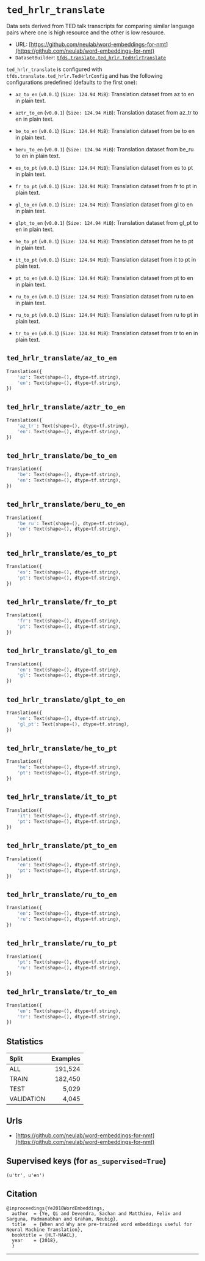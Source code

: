 <div itemscope itemtype="http://schema.org/Dataset">
  <div itemscope itemprop="includedInDataCatalog" itemtype="http://schema.org/DataCatalog">
    <meta itemprop="name" content="TensorFlow Datasets" />
  </div>
  <meta itemprop="name" content="ted_hrlr_translate" />
  <meta itemprop="description" content="Data sets derived from TED talk transcripts for comparing similar language pairs
where one is high resource and the other is low resource." />
  <meta itemprop="url" content="https://www.tensorflow.org/datasets/catalog/ted_hrlr_translate" />
  <meta itemprop="sameAs" content="https://github.com/neulab/word-embeddings-for-nmt" />
</div>

# `ted_hrlr_translate`

Data sets derived from TED talk transcripts for comparing similar language pairs
where one is high resource and the other is low resource.

*   URL:
    [https://github.com/neulab/word-embeddings-for-nmt](https://github.com/neulab/word-embeddings-for-nmt)
*   `DatasetBuilder`:
    [`tfds.translate.ted_hrlr.TedHrlrTranslate`](https://github.com/tensorflow/datasets/tree/master/tensorflow_datasets/translate/ted_hrlr.py)

`ted_hrlr_translate` is configured with `tfds.translate.ted_hrlr.TedHrlrConfig`
and has the following configurations predefined (defaults to the first one):

*   `az_to_en` (`v0.0.1`) (`Size: 124.94 MiB`): Translation dataset from az to
    en in plain text.

*   `aztr_to_en` (`v0.0.1`) (`Size: 124.94 MiB`): Translation dataset from az_tr
    to en in plain text.

*   `be_to_en` (`v0.0.1`) (`Size: 124.94 MiB`): Translation dataset from be to
    en in plain text.

*   `beru_to_en` (`v0.0.1`) (`Size: 124.94 MiB`): Translation dataset from be_ru
    to en in plain text.

*   `es_to_pt` (`v0.0.1`) (`Size: 124.94 MiB`): Translation dataset from es to
    pt in plain text.

*   `fr_to_pt` (`v0.0.1`) (`Size: 124.94 MiB`): Translation dataset from fr to
    pt in plain text.

*   `gl_to_en` (`v0.0.1`) (`Size: 124.94 MiB`): Translation dataset from gl to
    en in plain text.

*   `glpt_to_en` (`v0.0.1`) (`Size: 124.94 MiB`): Translation dataset from gl_pt
    to en in plain text.

*   `he_to_pt` (`v0.0.1`) (`Size: 124.94 MiB`): Translation dataset from he to
    pt in plain text.

*   `it_to_pt` (`v0.0.1`) (`Size: 124.94 MiB`): Translation dataset from it to
    pt in plain text.

*   `pt_to_en` (`v0.0.1`) (`Size: 124.94 MiB`): Translation dataset from pt to
    en in plain text.

*   `ru_to_en` (`v0.0.1`) (`Size: 124.94 MiB`): Translation dataset from ru to
    en in plain text.

*   `ru_to_pt` (`v0.0.1`) (`Size: 124.94 MiB`): Translation dataset from ru to
    pt in plain text.

*   `tr_to_en` (`v0.0.1`) (`Size: 124.94 MiB`): Translation dataset from tr to
    en in plain text.

## `ted_hrlr_translate/az_to_en`

```python
Translation({
    'az': Text(shape=(), dtype=tf.string),
    'en': Text(shape=(), dtype=tf.string),
})
```

## `ted_hrlr_translate/aztr_to_en`

```python
Translation({
    'az_tr': Text(shape=(), dtype=tf.string),
    'en': Text(shape=(), dtype=tf.string),
})
```

## `ted_hrlr_translate/be_to_en`

```python
Translation({
    'be': Text(shape=(), dtype=tf.string),
    'en': Text(shape=(), dtype=tf.string),
})
```

## `ted_hrlr_translate/beru_to_en`

```python
Translation({
    'be_ru': Text(shape=(), dtype=tf.string),
    'en': Text(shape=(), dtype=tf.string),
})
```

## `ted_hrlr_translate/es_to_pt`

```python
Translation({
    'es': Text(shape=(), dtype=tf.string),
    'pt': Text(shape=(), dtype=tf.string),
})
```

## `ted_hrlr_translate/fr_to_pt`

```python
Translation({
    'fr': Text(shape=(), dtype=tf.string),
    'pt': Text(shape=(), dtype=tf.string),
})
```

## `ted_hrlr_translate/gl_to_en`

```python
Translation({
    'en': Text(shape=(), dtype=tf.string),
    'gl': Text(shape=(), dtype=tf.string),
})
```

## `ted_hrlr_translate/glpt_to_en`

```python
Translation({
    'en': Text(shape=(), dtype=tf.string),
    'gl_pt': Text(shape=(), dtype=tf.string),
})
```

## `ted_hrlr_translate/he_to_pt`

```python
Translation({
    'he': Text(shape=(), dtype=tf.string),
    'pt': Text(shape=(), dtype=tf.string),
})
```

## `ted_hrlr_translate/it_to_pt`

```python
Translation({
    'it': Text(shape=(), dtype=tf.string),
    'pt': Text(shape=(), dtype=tf.string),
})
```

## `ted_hrlr_translate/pt_to_en`

```python
Translation({
    'en': Text(shape=(), dtype=tf.string),
    'pt': Text(shape=(), dtype=tf.string),
})
```

## `ted_hrlr_translate/ru_to_en`

```python
Translation({
    'en': Text(shape=(), dtype=tf.string),
    'ru': Text(shape=(), dtype=tf.string),
})
```

## `ted_hrlr_translate/ru_to_pt`

```python
Translation({
    'pt': Text(shape=(), dtype=tf.string),
    'ru': Text(shape=(), dtype=tf.string),
})
```

## `ted_hrlr_translate/tr_to_en`

```python
Translation({
    'en': Text(shape=(), dtype=tf.string),
    'tr': Text(shape=(), dtype=tf.string),
})
```

## Statistics

Split      | Examples
:--------- | -------:
ALL        | 191,524
TRAIN      | 182,450
TEST       | 5,029
VALIDATION | 4,045

## Urls

*   [https://github.com/neulab/word-embeddings-for-nmt](https://github.com/neulab/word-embeddings-for-nmt)

## Supervised keys (for `as_supervised=True`)
`(u'tr', u'en')`

## Citation
```
@inproceedings{Ye2018WordEmbeddings,
  author  = {Ye, Qi and Devendra, Sachan and Matthieu, Felix and Sarguna, Padmanabhan and Graham, Neubig},
  title   = {When and Why are pre-trained word embeddings useful for Neural Machine Translation},
  booktitle = {HLT-NAACL},
  year    = {2018},
  }
```

--------------------------------------------------------------------------------
